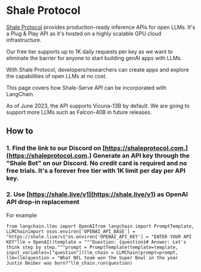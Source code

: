Shale Protocol
==============

[Shale Protocol](https://shaleprotocol.com) provides production-ready inference APIs for open LLMs. It's a Plug & Play API as it's hosted on a highly scalable GPU cloud infrastructure.

Our free tier supports up to 1K daily requests per key as we want to eliminate the barrier for anyone to start building genAI apps with LLMs.

With Shale Protocol, developers/researchers can create apps and explore the capabilities of open LLMs at no cost.

This page covers how Shale-Serve API can be incorporated with LangChain.

As of June 2023, the API supports Vicuna-13B by default. We are going to support more LLMs such as Falcon-40B in future releases.

How to[](#how-to "Direct link to How to")
------------------------------------------

### 1\. Find the link to our Discord on [https://shaleprotocol.com.](https://shaleprotocol.com.) Generate an API key through the "Shale Bot" on our Discord. No credit card is required and no free trials. It's a forever free tier with 1K limit per day per API key.[](#1-find-the-link-to-our-discord-on-httpsshaleprotocolcom-generate-an-api-key-through-the-shale-bot-on-our-discord-no-credit-card-is-required-and-no-free-trials-its-a-forever-free-tier-with-1k-limit-per-day-per-api-key "Direct link to 1-find-the-link-to-our-discord-on-httpsshaleprotocolcom-generate-an-api-key-through-the-shale-bot-on-our-discord-no-credit-card-is-required-and-no-free-trials-its-a-forever-free-tier-with-1k-limit-per-day-per-api-key")

### 2\. Use [https://shale.live/v1](https://shale.live/v1) as OpenAI API drop-in replacement[](#2-use-httpsshalelivev1-as-openai-api-drop-in-replacement "Direct link to 2-use-httpsshalelivev1-as-openai-api-drop-in-replacement")

For example

    from langchain.llms import OpenAIfrom langchain import PromptTemplate, LLMChainimport osos.environ['OPENAI_API_BASE'] = "https://shale.live/v1"os.environ['OPENAI_API_KEY'] = "ENTER YOUR API KEY"llm = OpenAI()template = """Question: {question}# Answer: Let's think step by step."""prompt = PromptTemplate(template=template, input_variables=["question"])llm_chain = LLMChain(prompt=prompt, llm=llm)question = "What NFL team won the Super Bowl in the year Justin Beiber was born?"llm_chain.run(question)